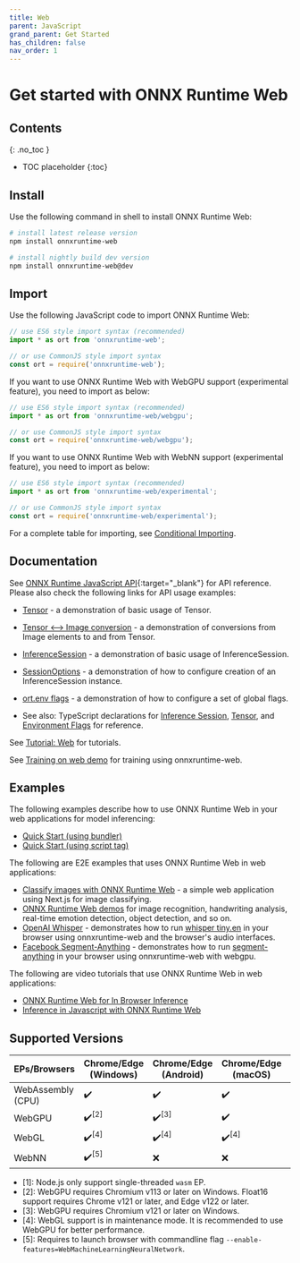 ```yaml
---
title: Web
parent: JavaScript
grand_parent: Get Started
has_children: false
nav_order: 1
---
```


# Get started with ONNX Runtime Web

## Contents
{: .no_toc }

* TOC placeholder
{:toc}

## Install

Use the following command in shell to install ONNX Runtime Web:

```bash
# install latest release version
npm install onnxruntime-web

# install nightly build dev version
npm install onnxruntime-web@dev
```

## Import

Use the following JavaScript code to import ONNX Runtime Web:

```js
// use ES6 style import syntax (recommended)
import * as ort from 'onnxruntime-web';
```
```js
// or use CommonJS style import syntax
const ort = require('onnxruntime-web');
```

If you want to use ONNX Runtime Web with WebGPU support (experimental feature), you need to import as below:

```js
// use ES6 style import syntax (recommended)
import * as ort from 'onnxruntime-web/webgpu';
```
```js
// or use CommonJS style import syntax
const ort = require('onnxruntime-web/webgpu');
```

If you want to use ONNX Runtime Web with WebNN support (experimental feature), you need to import as below:

```js
// use ES6 style import syntax (recommended)
import * as ort from 'onnxruntime-web/experimental';
```
```js
// or use CommonJS style import syntax
const ort = require('onnxruntime-web/experimental');
```

For a complete table for importing, see [Conditional Importing](https://github.com/microsoft/onnxruntime-inference-examples/tree/main/js/importing_onnxruntime-web#conditional-importing).

## Documentation

See [ONNX Runtime JavaScript API](../../api/js/index.html){:target="_blank"} for API reference. Please also check the following links for API usage examples:
- [Tensor](https://github.com/microsoft/onnxruntime-inference-examples/blob/main/js/api-usage_tensor) - a demonstration of basic usage of Tensor.
- [Tensor <--> Image conversion](https://github.com/microsoft/onnxruntime-inference-examples/blob/main/js/api-usage-tensor-image) - a demonstration of conversions from Image elements to and from Tensor.
- [InferenceSession](https://github.com/microsoft/onnxruntime-inference-examples/blob/main/js/api-usage_inference-session) - a demonstration of basic usage of InferenceSession.
- [SessionOptions](https://github.com/microsoft/onnxruntime-inference-examples/blob/main/js/api-usage_session-options) - a demonstration of how to configure creation of an InferenceSession instance.
- [ort.env flags](https://github.com/microsoft/onnxruntime-inference-examples/blob/main/js/api-usage_ort-env-flags) - a demonstration of how to configure a set of global flags.

- See also: TypeScript declarations for [Inference Session](https://github.com/microsoft/onnxruntime/blob/main/js/common/lib/inference-session.ts), [Tensor](https://github.com/microsoft/onnxruntime/blob/main/js/common/lib/tensor.ts), and [Environment Flags](https://github.com/microsoft/onnxruntime/blob/main/js/common/lib/env.ts) for reference.

See [Tutorial: Web](../../tutorials/web/index.md) for tutorials.

See [Training on web demo](https://github.com/microsoft/onnxruntime-training-examples/tree/master/on_device_training/web) for training using onnxruntime-web.

## Examples

The following examples describe how to use ONNX Runtime Web in your web applications for model inferencing:
- [Quick Start (using bundler)](https://github.com/microsoft/onnxruntime-inference-examples/tree/main/js/quick-start_onnxruntime-web-bundler)
- [Quick Start (using script tag)](https://github.com/microsoft/onnxruntime-inference-examples/tree/main/js/quick-start_onnxruntime-web-script-tag)

The following are E2E examples that uses ONNX Runtime Web in web applications:
- [Classify images with ONNX Runtime Web](https://onnxruntime.ai/docs/tutorials/web/classify-images-nextjs-github-template.html) - a simple web application using Next.js for image classifying.
- [ONNX Runtime Web demos](https://microsoft.github.io/onnxruntime-web-demo/#/) for image recognition, handwriting analysis, real-time emotion detection, object detection, and so on.
- [OpenAI Whisper](https://github.com/microsoft/onnxruntime-inference-examples/blob/main/js/ort-whisper) - demonstrates how to run [whisper tiny.en](https://github.com/openai/whisper) in your browser using onnxruntime-web and the browser's audio interfaces.
- [Facebook Segment-Anything](https://github.com/microsoft/onnxruntime-inference-examples/blob/main/js/segment-anything) - demonstrates how to run [segment-anything](https://github.com/facebookresearch/segment-anything) in your browser using onnxruntime-web with webgpu.


The following are video tutorials that use ONNX Runtime Web in web applications:
- [ONNX Runtime Web for In Browser Inference](https://youtu.be/0dskvE4IvGM)
- [Inference in Javascript with ONNX Runtime Web](https://youtu.be/vYzWrT3A7wQ)


## Supported Versions

| EPs/Browsers | Chrome/Edge (Windows) | Chrome/Edge (Android) | Chrome/Edge (macOS) | Chrome/Edge (iOS) | Safari (macOS) | Safari (iOS) | Firefox (Windows) | Node.js |
|--------------|--------|---------|--------|------|---|----|------|-----|
| WebAssembly (CPU)  |   ✔️    |    ✔️    |   ✔️   |  ✔️  |  ✔️  |  ✔️  |  ✔️  |  ✔️<sup>\[1]</sup>  |
| WebGPU         |   ✔️<sup>\[2]</sup>    |    ✔️<sup>\[3]</sup>    |   ✔️   |  ❌  |  ❌  |  ❌  |  ❌  |  ❌  |
| WebGL          |   ✔️<sup>\[4]</sup>    |    ✔️<sup>\[4]</sup>    |   ✔️<sup>\[4]</sup>   |  ✔️<sup>\[4]</sup>  |  ✔️<sup>\[4]</sup>  | ✔️<sup>\[4]</sup>  | ✔️<sup>\[4]</sup>  |  ❌  |
| WebNN          |   ✔️<sup>\[5]</sup>    |    ❌    |   ❌   |  ❌  |  ❌  |  ❌  |  ❌  |  ❌  |

- \[1]: Node.js only support single-threaded `wasm` EP.
- \[2]: WebGPU requires Chromium v113 or later on Windows. Float16 support requires Chrome v121 or later, and Edge v122 or later.
- \[3]: WebGPU requires Chromium v121 or later on Windows.
- \[4]: WebGL support is in maintenance mode. It is recommended to use WebGPU for better performance.
- \[5]: Requires to launch browser with commandline flag `--enable-features=WebMachineLearningNeuralNetwork`.
